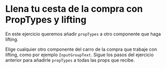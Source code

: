 # Llena tu cesta de la compra con PropTypes y lifting

En este ejercicio queremos añadir `propTypes` a otro componente que haga lifting.

Elige cualquier otro componente del carro de la compra que trabaje con lifting, como por ejemplo `InputGroupText`. Sigue los pasos del ejercicio anterior para añadirle `propTypes` a todas las props que recibe.
